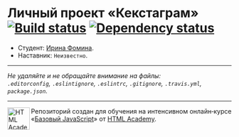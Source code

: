 # Личный проект «Кекстаграм» [![Build status][travis-image]][travis-url] [![Dependency status][dependency-image]][dependency-url]

* Студент: [Ирина Фомина](https://up.htmlacademy.ru/javascript/4/user/140362).
* Наставник: `Неизвестно`.

---

_Не удаляйте и не обращайте внимание на файлы:_<br>
_`.editorconfig`, `.eslintignore`, `.eslintrc`, `.gitignore`, `.travis.yml`, `package.json`._

---

<a href="https://htmlacademy.ru/intensive/javascript"><img align="left" width="50" height="50" title="HTML Academy" src="https://up.htmlacademy.ru/static/img/intensive/javascript/logo-for-github.svg"></a>

Репозиторий создан для обучения на интенсивном онлайн‑курсе «[Базовый JavaScript](https://htmlacademy.ru/intensive/javascript)» от [HTML Academy](https://htmlacademy.ru).

[travis-image]: https://travis-ci.org/htmlacademy-javascript/140362-kekstagram.svg?branch=master
[travis-url]: https://travis-ci.org/htmlacademy-javascript/140362-kekstagram
[dependency-image]: https://david-dm.org/htmlacademy-javascript/140362-kekstagram.svg?style=flat-square
[dependency-url]: https://david-dm.org/htmlacademy-javascript/140362-kekstagram
